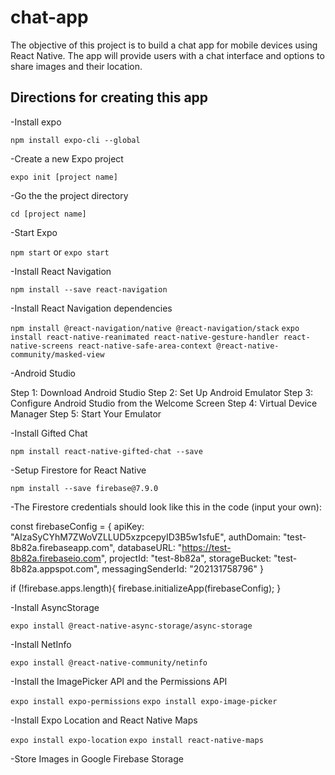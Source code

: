 # chat-app

The objective of this project is to build a chat app for mobile devices using React Native. The app will provide users with a chat interface and options to share images and their location.  

## Directions for creating this app

-Install expo

`npm install expo-cli --global`

-Create a new Expo project

`expo init [project name]`

-Go the the project directory

`cd [project name]`

-Start Expo

`npm start` or `expo start`

-Install React Navigation

`npm install --save react-navigation`

-Install React Navigation dependencies

`npm install @react-navigation/native @react-navigation/stack`
`expo install react-native-reanimated react-native-gesture-handler react-native-screens react-native-safe-area-context @react-native-community/masked-view`

-Android Studio

Step 1: Download Android Studio
Step 2: Set Up Android Emulator
Step 3: Configure Android Studio from the Welcome Screen
Step 4: Virtual Device Manager
Step 5: Start Your Emulator

-Install Gifted Chat

`npm install react-native-gifted-chat --save`

-Setup Firestore for React Native

`npm install --save firebase@7.9.0`

-The Firestore credentials should look like this in the code (input your own):

const firebaseConfig = {
    apiKey: "AIzaSyCYhM7ZWoVZLLUD5xzpcepyID3B5w1sfuE",
    authDomain: "test-8b82a.firebaseapp.com",
    databaseURL: "https://test-8b82a.firebaseio.com",
    projectId: "test-8b82a",
    storageBucket: "test-8b82a.appspot.com",
    messagingSenderId: "202131758796"
  }

if (!firebase.apps.length){
  firebase.initializeApp(firebaseConfig);
  }

-Install AsyncStorage

`expo install @react-native-async-storage/async-storage `

-Install NetInfo

`expo install @react-native-community/netinfo`

-Install the ImagePicker API and the Permissions API

`expo install expo-permissions`
`expo install expo-image-picker`

-Install Expo Location and React Native Maps

`expo install expo-location`
`expo install react-native-maps`

-Store Images in Google Firebase Storage




















